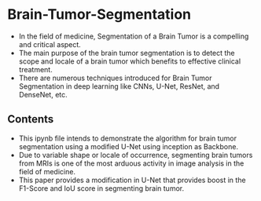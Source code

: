 # Brain-Tumor-Segmentation

<ul>
  
<li> In the field of medicine, Segmentation of a Brain Tumor is a compelling and critical aspect. </li>
<li> The main purpose of the brain tumor segmentation is to detect the scope and locale of a brain tumor which benefits to effective clinical treatment.</li>
<li> There are numerous techniques introduced for Brain Tumor Segmentation in deep learning like CNNs, U-Net, ResNet, and DenseNet, etc. </li>
 </ul>
 
## Contents
<ul>
<li> This ipynb file intends to demonstrate the algorithm for brain tumor segmentation using a modified U-Net using inception as Backbone.</li> 
<li> Due to variable shape or locale of occurrence, segmenting brain tumors from MRIs is one of the most arduous activity in image analysis in the field of medicine.</li>
<li> This paper provides a modification in U-Net that provides boost in the F1-Score and IoU score in segmenting brain tumor. </li>
</ul>

